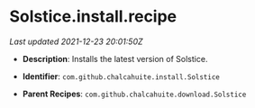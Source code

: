# Solstice.install.recipe

_Last updated 2021-12-23 20:01:50Z_

- **Description**: Installs the latest version of Solstice.

- **Identifier**: `com.github.chalcahuite.install.Solstice`

- **Parent Recipes**: `com.github.chalcahuite.download.Solstice`
